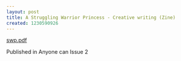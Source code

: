 ```yaml
---
layout: post
title: A Struggling Warrior Princess - Creative writing (Zine)
created: 1230590926
---
```

<a href=swp.pdf target=_blank>swp.pdf</a>


Published in Anyone can Issue 2
